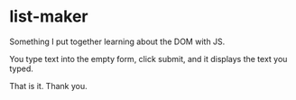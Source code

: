 # list-maker

Something I put together learning about the DOM with JS.

You type text into the empty form, click submit, and it displays the text you typed.

That is it. Thank you.
